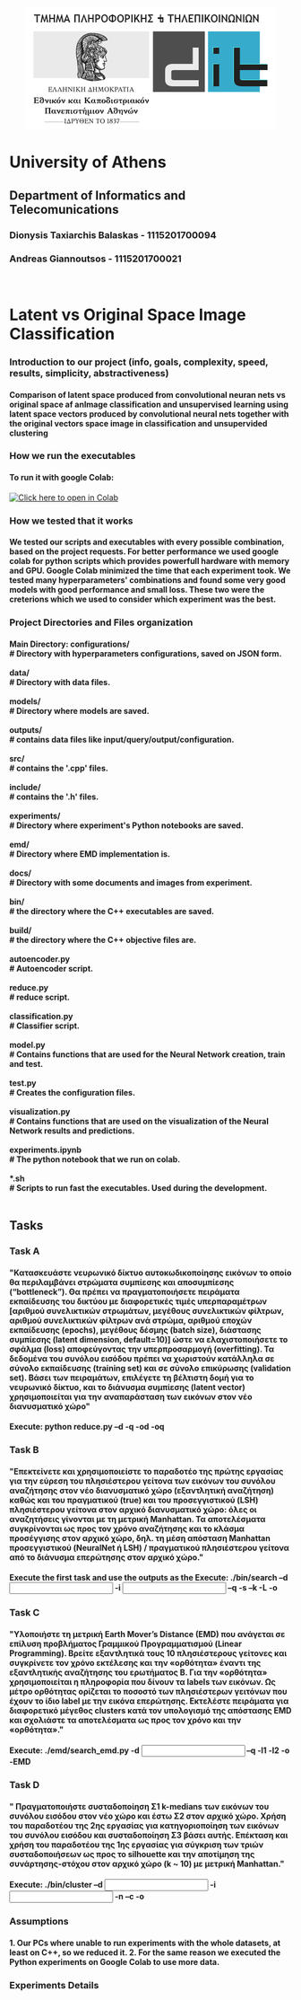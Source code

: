 <p style="text-align: center;">
    <img src="./docs/di_uoa.png" alt="UOA">
    <h1>University of Athens</h1>
    <h2>Department of Informatics and Telecomunications</h2>
</p>

<h3>Dionysis Taxiarchis Balaskas - 1115201700094</h3>
<h3>Andreas Giannoutsos - 1115201700021</h3>
<br>

# Latent vs Original Space Image Classification

<h3>Introduction to our project (info, goals, complexity, speed, results, simplicity, abstractiveness)</h3>
<h4>
Comparison of latent space produced from convolutional neuran nets vs original space af anImage classification and unsupervised learning using latent space vectors produced by convolutional neural nets together with the original vectors space image in classification and unsupervided clustering
</h4>

<h3>How we run the executables</h3>
<h4>
  To run it with google Colab:
</h4>

   [![Click here to open in Colab](https://colab.research.google.com/assets/colab-badge.svg)](https://colab.research.google.com/github/AGiannoutsos/Image_Classification_with_Convolutional_Autoencoder/blob/main/experiments.ipynb)

<h3>How we tested that it works</h3>
 <h4>
    We tested our scripts and executables with every possible combination, based on the project requests. For better performance we used google colab for python scripts which provides powerfull hardware with memory and GPU. Google Colab minimized the time that each experiment took. We tested many hyperparameters' combinations and found some very good models with good performance and small loss. These two were the creterions which we used to consider which experiment was the best.
 </h4> 

<h3>Project Directories and Files organization</h3>
<h4>
  
  Main Directory:
    configurations/<br>       # Directory with hyperparameters configurations, saved on JSON form.<br><br>
    data/<br>                 # Directory with data files.<br><br>
    models/<br>               # Directory where models are saved.<br><br>
    outputs/<br>              # contains data files like input/query/output/configuration.<br><br>
    src/<br>                  # contains the '.cpp' files.<br><br>
    include/<br>              # contains the '.h' files.<br><br>
    experiments/<br>          # Directory where experiment's Python notebooks are saved.<br><br>
    emd/<br>                  # Directory where EMD implementation is.<br><br>
    docs/<br>                 # Directory with some documents and images from experiment.<br><br>
    bin/<br>                  # the directory where the C++ executables are saved.<br><br>
    build/<br>                # the directory where the C++ objective files are.<br><br>
    autoencoder.py<br>        # Autoencoder script.<br><br>
    reduce.py<br>             # reduce script.<br><br>
    classification.py<br>     # Classifier script.<br><br>
    model.py<br>              # Contains functions that are used for the Neural Network creation, train and test.<br><br>
    test.py<br>               # Creates the configuration files.<br><br>
    visualization.py<br>      # Contains functions that are used on the visualization of the Neural Network results and predictions.<br><br>
    experiments.ipynb<br>     # The python notebook that we run on colab.<br><br>
    *.sh<br>                  # Scripts to run fast the executables. Used during the development.<br><br>
    
</h4>

<h2>Tasks</h2>

<h3>Task A</h3>
<h4>"Κατασκευάστε νευρωνικό δίκτυο αυτοκωδικοποίησης εικόνων το οποίο θα περιλαμβάνει στρώματα
συμπίεσης και αποσυμπίεσης (“bottleneck”). Θα πρέπει να πραγματοποιήσετε πειράματα εκπαίδευσης του
δικτύου με διαφορετικές τιμές υπερπαραμέτρων [αριθμού συνελικτικών στρωμάτων, μεγέθους
συνελικτικών φίλτρων, αριθμού συνελικτικών φίλτρων ανά στρώμα, αριθμού εποχών εκπαίδευσης
(epochs), μεγέθους δέσμης (batch size), διάστασης συμπίεσης (latent dimension, default=10)] ώστε να
ελαχιστοποιήσετε το σφάλμα (loss) αποφεύγοντας την υπερπροσαρμογή (overfitting). Τα δεδομένα του
συνόλου εισόδου πρέπει να χωριστούν κατάλληλα σε σύνολο εκπαίδευσης (training set) και σε σύνολο
επικύρωσης (validation set). Βάσει των πειραμάτων, επιλέγετε τη βέλτιστη δομή για το νευρωνικό δίκτυο,
και το διάνυσμα συμπίεσης (latent vector) χρησιμοποιείται για την αναπαράσταση των εικόνων στον νέο
διανυσματικό χώρο"</h4>
<h4>
Execute: python reduce.py –d <dataset> -q <queryset> -od <output_dataset_file> -oq
<output_query_file></h4>
<h3>Task B</h3>
<h4>"Επεκτείνετε και χρησιμοποιείστε το παραδοτέο της πρώτης εργασίας για την εύρεση του πλησιέστερου
γείτονα των εικόνων του συνόλου αναζήτησης στον νέο διανυσματικό χώρο (εξαντλητική αναζήτηση)
καθώς και του πραγματικού (true) και του προσεγγιστικού (LSH) πλησιέστερου γείτονα στον αρχικό
διανυσματικό χώρο: όλες οι αναζητήσεις γίνονται με τη μετρική Manhattan. Τα αποτελέσματα
συγκρίνονται ως προς τον χρόνο αναζήτησης και το κλάσμα προσέγγισης στον αρχικό χώρο, δηλ. τη μέση
απόσταση Manhattan προσεγγιστικού (NeuralNet ή LSH) / πραγματικού πλησιέστερου γείτονα από το
διάνυσμα επερώτησης στον αρχικό χώρο."</h4>
<h4>
Execute the first task and use the outputs as the <new space files>
Execute: ./bin/search –d <input file original space> -i <input file new space> –q <query file
original space> -s <query file new space> –k <int> -L <int> -ο <output file></h4>
<h3>Task C</h3>
<h4>"Υλοποιήστε τη μετρική Earth Mover’s Distance (EMD) που ανάγεται σε επίλυση προβλήματος Γραμμικού
Προγραμματισμού (Linear Programming). Βρείτε εξαντλητικά τους 10 πλησιέστερους γείτονες και
συγκρίνετε τον χρόνο εκτέλεσης και την «ορθότητα» έναντι της εξαντλητικής αναζήτησης του ερωτήματος
Β. Για την «ορθότητα» χρησιμοποιείται η πληροφορία που δίνουν τα labels των εικόνων. Ως μέτρο
ορθότητας ορίζεται το ποσοστό των πλησιέστερων γειτόνων που έχουν το ίδιο label με την εικόνα
επερώτησης. Εκτελέστε πειράματα για διαφορετικό μέγεθος clusters κατά τον υπολογισμό της απόστασης
EMD και σχολιάστε τα αποτελέσματα ως προς τον χρόνο και την «ορθότητα»."</h4>
<h4>
Execute: ./emd/search_emd.py -d <input file original space> –q <query file original space> -l1
<labels of input dataset> -l2 <labels of query dataset> -ο <output file> -EMD</h4>
<h3>Task D</h3>
<h4>" Πραγματοποιήστε συσταδοποίηση Σ1 k-medians των εικόνων του συνόλου εισόδου στον νέο χώρο και
έστω Σ2 στον αρχικό χώρο. Χρήση του παραδοτέου της 2ης εργασίας για κατηγοριοποίηση των εικόνων
του συνόλου εισόδου και συσταδοποίηση Σ3 βάσει αυτής. Επέκταση και χρήση του παραδοτέου της 1ης
εργασίας για σύγκριση των τριών συσταδοποιήσεων ως προς το silhouette και την αποτίμηση της
συνάρτησης-στόχου στον αρχικό χώρο (k ~ 10) με μετρική Manhattan."</h4>
<h4>
Execute: ./bin/cluster –d <input file original space> -i <input file new space>
-n <classes from NN as clusters file> –c <configuration file> -o <output file></h4>

<h3>Assumptions</h3>
<h4>
1. Our PCs where unable to run experiments with the whole datasets, at least on C++, so we reduced it.
2. For the same reason we executed the Python experiments on Google Colab to use more data.
</h4>
<h3>Experiments Details</h3>


